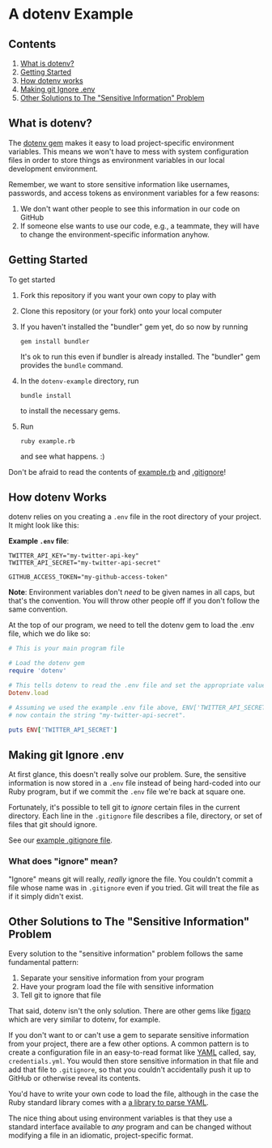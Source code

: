 # A dotenv Example

## Contents

1. [What is dotenv?](#what-is-dotenv)
2. [Getting Started](#getting-started)
3. [How dotenv works](#how-dotenv-works)
4. [Making git Ignore .env](#making-git-ignore-env)
5. [Other Solutions to The "Sensitive Information" Problem](#other-solutions-to-the-sensitive-information-problem)

## What is dotenv?

The [dotenv gem](https://github.com/bkeepers/dotenv) makes it easy to load
project-specific environment variables.  This means we won't have to mess with
system configuration files in order to store things as environment variables
in our local development environment.

Remember, we want to store sensitive information like usernames, passwords,
and access tokens as environment variables for a few reasons:

1. We don't want other people to see this information in our code on GitHub
2. If someone else wants to use our code, e.g., a teammate, they will have to
   change the environment-specific information anyhow.

## Getting Started

To get started

1. Fork this repository if you want your own copy to play with
2. Clone this repository (or your fork) onto your local computer
3. If you haven't installed the "bundler" gem yet, do so now by running

   ```
   gem install bundler
   ```

   It's ok to run this even if bundler is already installed.  The "bundler"
   gem provides the `bundle` command.
4. In the `dotenv-example` directory, run

   ```
   bundle install
   ```

   to install the necessary gems.
5. Run

   ```
   ruby example.rb
   ```

   and see what happens. :)

Don't be afraid to read the contents of [example.rb](example.rb) and [.gitignore](.gitignore)!

## How dotenv Works

dotenv relies on you creating a `.env` file in the root directory of your
project.  It might look like this:

**Example `.env` file**:

```text
TWITTER_API_KEY="my-twitter-api-key"
TWITTER_API_SECRET="my-twitter-api-secret"

GITHUB_ACCESS_TOKEN="my-github-access-token"
```

**Note**: Environment variables don't *need* to be given names in all caps,
but that's the convention. You will throw other people off if you don't follow
the same convention.

At the top of our program, we need to tell the dotenv gem to load the .env file,
which we do like so:

```ruby
# This is your main program file

# Load the dotenv gem
require 'dotenv'

# This tells dotenv to read the .env file and set the appropriate values in ENV
Dotenv.load

# Assuming we used the example .env file above, ENV['TWITTER_API_SECRET'] should
# now contain the string "my-twitter-api-secret".

puts ENV['TWITTER_API_SECRET']
```

## Making git Ignore .env

At first glance, this doesn't really solve our problem.  Sure, the sensitive
information is now stored in a `.env` file instead of being hard-coded into
our Ruby program, but if we commit the `.env` file we're back at square one.

Fortunately, it's possible to tell git to *ignore* certain files in the current
directory. Each line in the `.gitignore` file describes a file, directory, or
set of files that git should ignore.

See our [example .gitignore file](.gitignore).

### What does "ignore" mean?

"Ignore" means git will really, *really* ignore the file.  You couldn't commit a
file whose name was in `.gitignore` even if you tried.  Git will treat the file
as if it simply didn't exist.

## Other Solutions to The "Sensitive Information" Problem

Every solution to the "sensitive information" problem follows the same
fundamental pattern:

1. Separate your sensitive information from your program
2. Have your program load the file with sensitive information
3. Tell git to ignore that file

That said, dotenv isn't the only solution.  There are other gems like
[figaro](https://github.com/laserlemon/figaro) which are very similar to dotenv,
for example.

If you don't want to or can't use a gem to separate sensitive information from
your project, there are a few other options.  A common pattern is to create a
configuration file in an easy-to-read format like [YAML](http://en.wikipedia.org/wiki/YAML)
called, say, `credentials.yml`.  You would then store sensitive information in
that file and add that file to `.gitignore`, so that you couldn't accidentally
push it up to GitHub or otherwise reveal its contents.

You'd have to write your own code to load the file, although in the case the Ruby standard library comes with a [a library to parse YAML](http://ruby-doc.org/stdlib-2.0.0/libdoc/yaml/rdoc/YAML.html).

The nice thing about using environment variables is that they use a standard
interface available to *any* program and can be changed without modifying
a file in an idiomatic, project-specific format.
